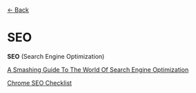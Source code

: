 [&larr; Back](./README.md)

# SEO

**SEO** (Search Engine Optimization)

[A Smashing Guide To The World Of Search Engine Optimization](https://www.smashingmagazine.com/smashing-guide-search-engine-optimization/)

[Chrome SEO Checklist](https://developer.chrome.com/docs/lighthouse/seo/)
